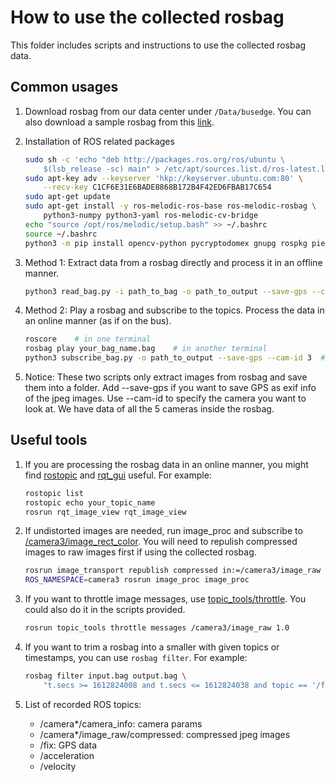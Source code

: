 <!--
SPDX-FileCopyrightText: 2021 Carnegie Mellon University

SPDX-License-Identifier: Apache-2.0
-->

# How to use the collected rosbag

This folder includes scripts and instructions to use the collected rosbag data.

## Common usages

1. Download rosbag from our data center under `/Data/busedge`. You can also download
   a sample rosbag from this
   [link](https://drive.google.com/drive/folders/1kO9c3BQtAWeBVQN8p3Yhq0NuJscrG5Uf?usp=sharing).
2. Installation of ROS related packages

    ```sh
    sudo sh -c 'echo "deb http://packages.ros.org/ros/ubuntu \
        $(lsb_release -sc) main" > /etc/apt/sources.list.d/ros-latest.list'
    sudo apt-key adv --keyserver 'hkp://keyserver.ubuntu.com:80' \
        --recv-key C1CF6E31E6BADE8868B172B4F42ED6FBAB17C654
    sudo apt-get update
    sudo apt-get install -y ros-melodic-ros-base ros-melodic-rosbag \
        python3-numpy python3-yaml ros-melodic-cv-bridge
    echo "source /opt/ros/melodic/setup.bash" >> ~/.bashrc
    source ~/.bashrc
    python3 -m pip install opencv-python pycryptodomex gnupg rospkg piexif
    ```

3. Method 1: Extract data from a rosbag directly and process it in an offline manner.

    ```sh
    python3 read_bag.py -i path_to_bag -o path_to_output --save-gps --cam-id 3
    ```

4. Method 2: Play a rosbag and subscribe to the topics. Process the data in an
   online manner (as if on the bus).

    ```sh
    roscore    # in one terminal
    rosbag play your_bag_name.bag    # in another terminal
    python3 subscribe_bag.py -o path_to_output --save-gps --cam-id 3  # in another terminal
    ```

5. Notice: These two scripts only extract images from rosbag and save them into a folder.
   Add --save-gps if you want to save GPS as exif info of the jpeg images. Use --cam-id
   to specify the camera you want to look at. We have data of all the 5 cameras inside
   the rosbag.

## Useful tools

1. If you are processing the rosbag data in an online manner, you might find
   [rostopic](http://wiki.ros.org/rostopic) and
   [rqt\_gui](http://wiki.ros.org/rqt_image_view) useful. For example:

    ```sh
    rostopic list
    rostopic echo your_topic_name
    rosrun rqt_image_view rqt_image_view
    ```

2. If undistorted images are needed, run image\_proc and subscribe to
   [/camera3/image\_rect\_color](http://wiki.ros.org/image_proc). You will
   need to repulish compressed images to raw images first if using the
   collected rosbag.

    ```sh
    rosrun image_transport republish compressed in:=/camera3/image_raw raw out:=/camera3/image_raw
    ROS_NAMESPACE=camera3 rosrun image_proc image_proc
    ```

3. If you want to throttle image messages, use
   [topic\_tools/throttle](http://wiki.ros.org/topic_tools/throttle). You could
   also do it in the scripts provided.

    ```sh
    rosrun topic_tools throttle messages /camera3/image_raw 1.0
    ```

4. If you want to trim a rosbag into a smaller with given topics or timestamps,
   you can use `rosbag filter`. For example:

    ```sh
    rosbag filter input.bag output.bag \
        "t.secs >= 1612824008 and t.secs <= 1612824038 and topic == '/fix'"
    ```

5. List of recorded ROS topics:
    - /camera\*/camera\_info: camera params
    - /camera\*/image\_raw/compressed: compressed jpeg images
    - /fix: GPS data
    - /acceleration
    - /velocity
